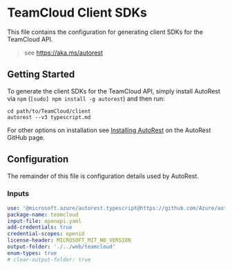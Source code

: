 # TeamCloud Client SDKs

This file contains the configuration for generating client SDKs for the TeamCloud API.

> see https://aka.ms/autorest

## Getting Started

To generate the client SDKs for the TeamCloud API, simply install AutoRest via `npm` (`[sudo] npm install -g autorest`) and then run:

```shell
cd path/to/TeamCloud/client
autorest --v3 typescript.md
```

For other options on installation see [Installing AutoRest](https://aka.ms/autorest/install) on the AutoRest GitHub page.

## Configuration

The remainder of this file is configuration details used by AutoRest.

### Inputs

``` yaml
use: '@microsoft.azure/autorest.typescript@https://github.com/Azure/autorest.typescript/releases/download/v6.0.0-dev.20210223.1/autorest-typescript-6.0.0-dev.20210223.1.tgz'
package-name: teamcloud
input-file: openapi.yaml
add-credentials: true
credential-scopes: openid
license-header: MICROSOFT_MIT_NO_VERSION
output-folder: './../web/teamcloud'
enum-types: true
# clear-output-folder: true
```
